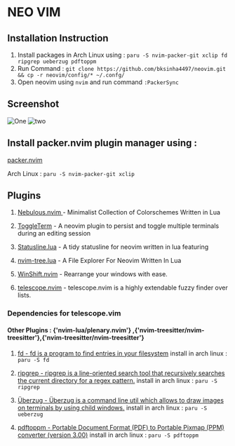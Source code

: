 # NEO VIM

## Installation Instruction

1. Install packages in Arch Linux using : `paru -S nvim-packer-git xclip fd ripgrep ueberzug pdftoppm`
2. Run Command : `git clone https://github.com/bksinha4497/neovim.git && cp -r neovim/config/* ~/.confg/ `
3. Open neovim using `nvim` and run command `:PackerSync`

## Screenshot 

![One](https://i.ibb.co/wwGdjjh/nvim1.png)
![two](https://i.ibb.co/Q8CTqLL/nvim2.png)

## Install packer.nvim plugin manager using  : 

[packer.nvim](https://github.com/wbthomason/packer.nvim)

Arch Linux : `paru -S nvim-packer-git xclip`

## Plugins

1. [Nebulous.nvim ](https://github.com/Yagua/nebulous.nvim) - Minimalist Collection of Colorschemes Written in Lua

2. [ToggleTerm](https://github.com/akinsho/toggleterm.nvim) - A neovim plugin to persist and toggle multiple terminals during an editing session

3. [Statusline.lua](https://github.com/beauwilliams/statusline.lua) - A tidy statusline for neovim written in lua featuring

4. [nvim-tree.lua](https://github.com/kyazdani42/nvim-tree.lua) - A File Explorer For Neovim Written In Lua

5. [WinShift.nvim](https://github.com/sindrets/winshift.nvim) - Rearrange your windows with ease.

6. [telescope.nvim](https://github.com/nvim-telescope/telescope.nvim) - telescope.nvim is a highly extendable fuzzy finder over lists.

 ### Dependencies for telescope.vim
  #### Other Plugins : {'nvim-lua/plenary.nvim'} ,{'nvim-treesitter/nvim-treesitter'},{'nvim-treesitter/nvim-treesitter'}
  
 1. [fd  - fd is a program to find entries in your filesystem](https://github.com/sharkdp)
  install in arch linux : `paru -S fd`
  
 2. [ripgrep - ripgrep is a line-oriented search tool that recursively searches the current directory for a regex pattern.](https://github.com/BurntSushi/ripgrep)
   install in arch linux : `paru -S ripgrep`

 3. [Überzug - Überzug is a command line util which allows to draw images on terminals by using child windows.](https://github.com/seebye/ueberzug)
   install in arch linux : `paru -S ueberzug`
   
 4. [pdftoppm - Portable Document Format (PDF) to Portable Pixmap (PPM) converter (version 3.00)](https://linux.die.net/man/1/pdftoppm)
   install in arch linux : `paru -S pdftoppm`
